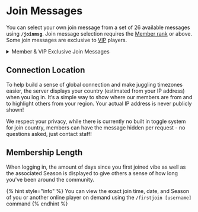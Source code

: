 # Join Messages

You can select your own join message from a set of 26 available messages using **`/joinmsg`**. Join message selection requires the [Member rank](../ranks.md#member) or above. Some join messages are exclusive to [VIP](../ranks.md#vip-tiers-1-6) players.

<details>

<summary>Member &#x26; VIP Exclusive Join Messages</summary>

### Join Messages available to all Members

* **Default:** \[name] has joined
* \[name] popped in
* \[name] is here!
* \[name] has been summoned
* \[name] logged in!
* \[name] just joined!
* \[name] is back online!
* \[name] dialed in
* \[name] hopped in
* \[name] just landed

### VIP Exclusive Join Messages

* \[name] appeared out of thin air o\_o
* \[name] is ready to \~\~ vibe \~\~
* \[name] is here to party!
* \[name] is here to \~\~ chill \~\~

- \[name] is here to share sum vibez
- \[name] vibed into the server
- \[name] just joined the server - glhf!
- \[name] just joined. everyone, look busy!
- \[name] just joined. hide your bananas.
- \[name] shifted into the dimension
- \[name] is here.
- \[name] joined the party!
- \[name] slid into the server
- \[name] just spawned

* \[name] is bringing the vibes!
* \[name] is here to vibe!
* \[name] is here. sheeeeesh!
* \[name] is here to dominate the craft

</details>

## Connection Location

To help build a sense of global connection and make juggling timezones easier, the server displays your country (estimated from your IP address) when you log in. It’s a simple way to show where our members are from and to highlight others from your region. Your actual IP address is never publicly shown!

We respect your privacy, while there is currently no built in toggle system for join country, members can have the message hidden per request - no questions asked, just contact staff!

## Membership Length

When logging in, the amount of days since you first joined vibe as well as the associated Season is displayed to give others a sense of how long you've been around the community.

{% hint style="info" %}
You can view the exact join time, date, and Season of you or another online player on demand using the `/firstjoin [username]` command
{% endhint %}
